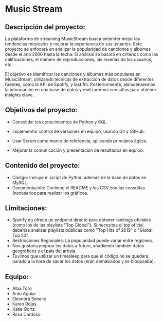 # Music Stream

## Descripción del proyecto:

La plataforma de streaming MusicStream busca entender mejor las tendencias musicales y mejorar la experiencia de sus usuarios. Este proyecto se enfocará en analizar la popularidad de canciones y álbumes desde el año 2000 hasta la fecha. El análisis se basará en criterios como las calificaciones, el número de reproducciones, las reseñas de los usuarios, etc.

El objetivo es identificar las canciones y álbumes más populares en MusicStream, utilizando técnicas de extracción de datos desde diferentes fuentes, como la API de Spotify, y last.fm. Posteriormente, almacenaremos la información en una base de datos y realizaremos consultas para obtener insights clave.

## Objetivos del proyecto:

- Consolidar los conocimientos de Python y SQL.

- Implementar control de versiones en equipo, usando Git y GitHub.

- Usar Scrum como marco de referencia, aplicando principios ágiles.

- Mejorar la comunicación y presentación de resultados en equipo.

## Contenido del proyecto:

- Código: Incluye el script de Python además de la base de datos en MySQL.
- Documentación: Contiene el README y los CSV con las consultas (necesarios para realizar los gráficos.

## Limitaciones:

- Spotify no ofrece un endpoint directo para obtener rankings oficiales (como los de las playlists "Top Global"). Si necesitas el top oficial, deberías analizar playlists públicas como "Top Hits of 2019" o "Global Top 50". 
- Restricciones Regionales: La popularidad puede variar entre regiones.
- Nos gustaría mejorar los datos a futuro, añadiendo también datos geográficos y el país del artista.
- Tuvimos que utilizar un timesleep para que el código no se quedara parado a la hora de sacar los datos (eran demasiados y se bloqueaba).

## Equipo:
- Alba Toro
- Anto Aguiar
- Eleonora Soneira
- Karen Rojas
- Katie Gortz
- Rosa Cardoso
